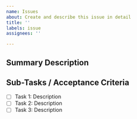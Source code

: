 ```yaml
---
name: Issues
about: Create and describe this issue in detail
title: ''
labels: issue
assignees: ''

---
```


## Summary Description
<!-- Provide a brief description of the issue (Purpose, Goal, any background information). -->

## Sub-Tasks / Acceptance Criteria
<!-- List down all the tasks that need to be completed for this issue to be Done. -->

- [ ] Task 1: Description
- [ ] Task 2: Description
- [ ] Task 3: Description
